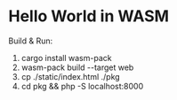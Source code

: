 # Hello World in WASM

Build & Run:
1. cargo install wasm-pack
2. wasm-pack build --target web
3. cp ./static/index.html ./pkg
4. cd pkg && php -S localhost:8000
